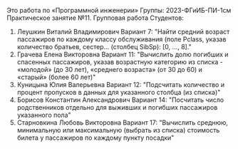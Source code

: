 
Это работа по «Программной инженерии»
Группы: 2023-ФГиИБ-ПИ-1см
Практическое занятие №11. Групповая работа
Студентов:
1. Леушкин Виталий Владимирович
      Вариант 7: "Найти средний возраст пассажиров по каждому классу обслуживания (поле Pclass,
      указав количество братьев, сестер... (столбец SibSp): [0, …, 8]."
2. Грачева Елена Викторовна
      Вариант 11: "Вычислить долю погибших и спасенных пассажиров, указав возрастную категорию из списка -
«молодой» (до 30 лет), «среднего возраста» (от 30 до 60) и «старый» (более 60 лет)"
3. Куницына Юлия Валерьевна
      Вариант 12: "Подсчитать количество и процент пропусков в данных для указанного столбца (из списка)"
3. Борисов Константин Александрович
      Вариант 14: "Посчитать число родственников отдельно для выживших и погибших пассажиров указанного пола"
5. Старновкина Любовь Викторовна
      Вариант 17: "Вычислить среднюю, минимальную или максимальную (выбрать из списка) стоимость билета у пассажиров по каждому пункту посадки"
  

